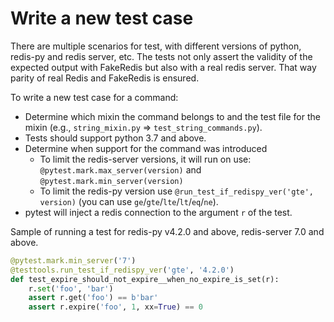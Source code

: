 
# Write a new test case

There are multiple scenarios for test, with different versions of python, redis-py and redis server, etc.
The tests not only assert the validity of the expected output with FakeRedis but also with a real redis server.
That way parity of real Redis and FakeRedis is ensured.

To write a new test case for a command:

- Determine which mixin the command belongs to and the test file for
  the mixin (e.g., `string_mixin.py` => `test_string_commands.py`).
- Tests should support python 3.7 and above.
- Determine when support for the command was introduced
    - To limit the redis-server versions, it will run on use:
      `@pytest.mark.max_server(version)` and `@pytest.mark.min_server(version)`
    - To limit the redis-py version use `@run_test_if_redispy_ver('gte', version)`
      (you can use `ge`/`gte`/`lte`/`lt`/`eq`/`ne`).
- pytest will inject a redis connection to the argument `r` of the test.

Sample of running a test for redis-py v4.2.0 and above, redis-server 7.0 and above.

```python
@pytest.mark.min_server('7')
@testtools.run_test_if_redispy_ver('gte', '4.2.0')
def test_expire_should_not_expire__when_no_expire_is_set(r):
    r.set('foo', 'bar')
    assert r.get('foo') == b'bar'
    assert r.expire('foo', 1, xx=True) == 0
```
